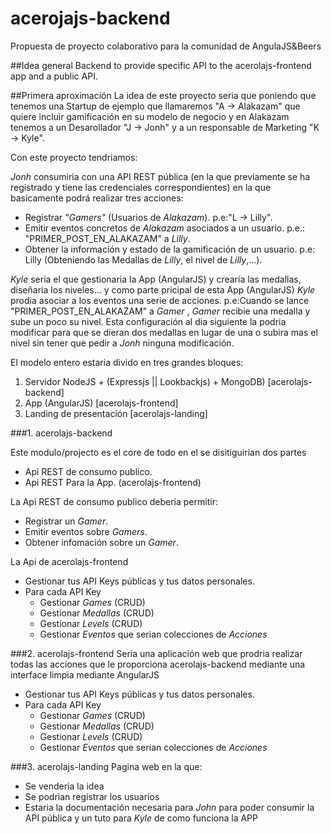 # acerojajs-backend
Propuesta de proyecto colaborativo para la comunidad de AngulaJS&Beers

##Idea general
Backend to provide specific API to the acerolajs-frontend app and a public API.

##Primera aproximación
La idea de este proyecto seria que poniendo que tenemos una Startup de ejemplo que llamaremos "A -> Alakazam"  que quiere incluir gamificación en su modelo de negocio y en Alakazam tenemos a un Desarollador "J -> Jonh" y a un responsable de Marketing "K -> Kyle".

Con este proyecto tendriamos:

*Jonh* consumiria con una API REST pública (en la que previamente se ha registrado y tiene las credenciales correspondientes) en la que basicamente podrá realizar tres acciones:
- Registrar *"Gamers"* (Usuarios de *Alakazam*). p.e:"L -> Lilly".
- Emitir eventos concretos de *Alakazam* asociados a un usuario. p.e.: "PRIMER_POST_EN_ALAKAZAM" a *Lilly*.
- Obtener la información y estado de la gamificación de un usuario. p.e: Lilly (Obteniendo las Medallas de *Lilly*, el nivel de *Lilly*,...).

*Kyle* seria el que gestionaria la App (AngularJS) y crearia las medallas, diseñaria los niveles... y como parte pricipal de esta App (AngularJS) *Kyle* prodia asociar a los eventos una serie de acciones. p.e:Cuando se lance "PRIMER_POST_EN_ALAKAZAM" a *Gamer* , *Gamer* recibie una medalla y sube un poco su nivel. Esta configuración al dia siguiente la podria modificar para que se dieran dos medallas en lugar de una o subira mas el nivel sin tener que pedir a *Jonh* ninguna modificación.

El modelo entero estaria divido en tres grandes bloques:

1. Servidor NodeJS + (Expressjs || Lookbackjs) + MongoDB) [acerolajs-backend]
2. App (AngularJS) [acerolajs-frontend]
3. Landing de presentación [acerolajs-landing]
 
###1. acerolajs-backend

Este modulo/projecto es el core de todo en el se disitiguirian dos partes
- Api REST de consumo publico.
- Api REST Para la App. (acerolajs-frontend)

La Api REST de consumo publico deberia permitir:
- Registrar un *Gamer*.
- Emitir eventos sobre *Gamers*.
- Obtener infomación sobre un *Gamer*.

La Api de acerolajs-frontend
- Gestionar tus API Keys públicas y tus datos personales.
- Para cada API Key
  - Gestionar *Games* (CRUD)
  - Gestionar *Medallas* (CRUD)
  - Gestionar *Levels* (CRUD)
  - Gestionar *Eventos* que serian colecciones de *Acciones*
  
###2. acerolajs-frontend
Seria una aplicación web que prodria realizar todas las acciones que le proporciona acerolajs-backend mediante una interface limpia mediante AngularJS

- Gestionar tus API Keys públicas y tus datos personales.
- Para cada API Key
  - Gestionar *Games* (CRUD)
  - Gestionar *Medallas* (CRUD)
  - Gestionar *Levels* (CRUD)
  - Gestionar *Eventos* que serian colecciones de *Acciones*

###3. acerolajs-landing
Pagina web en la que:
- Se venderia la idea
- Se podrian registrar los usuarios
- Estaria la documentación necesaria para *John* para poder consumir la API pública y un tuto para *Kyle* de como funciona la APP
